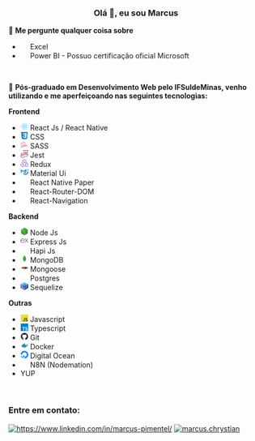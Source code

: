 <h3 align="center">Olá 👋, eu sou Marcus</h3>


💬 **Me pergunte qualquer coisa sobre**
- <img src="https://upload.wikimedia.org/wikipedia/commons/thumb/3/34/Microsoft_Office_Excel_%282019%E2%80%93present%29.svg/100px-Microsoft_Office_Excel_%282019%E2%80%93present%29.svg.png" width="15" height="15"/> Excel
- <img src="https://upload.wikimedia.org/wikipedia/commons/thumb/c/c9/Power_bi_logo_black.svg/1200px-Power_bi_logo_black.svg.png" width="15" height="15"/> Power BI - Possuo certificação oficial Microsoft
<br>


🌱 **Pós-graduado em Desenvolvimento Web pelo IFSuldeMinas, venho utilizando e me aperfeiçoando nas seguintes tecnologias:**

**Frontend**
- <img src="https://raw.githubusercontent.com/devicons/devicon/55609aa5bd817ff167afce0d965585c92040787a/icons/react/react-original.svg" width="15" height="15"/> React Js / React Native
- <img src="https://raw.githubusercontent.com/devicons/devicon/55609aa5bd817ff167afce0d965585c92040787a/icons/css3/css3-original.svg" width="15" height="15"/> CSS
- <img src="https://raw.githubusercontent.com/devicons/devicon/55609aa5bd817ff167afce0d965585c92040787a/icons/sass/sass-original.svg" width="15" height="15"/> SASS
- <img src="https://raw.githubusercontent.com/devicons/devicon/55609aa5bd817ff167afce0d965585c92040787a/icons/jest/jest-plain.svg" width="15" height="15"/> Jest
- <img src="https://raw.githubusercontent.com/devicons/devicon/55609aa5bd817ff167afce0d965585c92040787a/icons/redux/redux-original.svg" width="15" height="15"/> Redux
- <img src="https://raw.githubusercontent.com/devicons/devicon/55609aa5bd817ff167afce0d965585c92040787a/icons/materialui/materialui-original.svg" width="15" height="15"/> Material Ui
- <img src="https://play-lh.googleusercontent.com/qE5usAL3g-iQtY20QtD3zQpOunMZxWciox78iwKSDwKi_6dX6fUK6iU1--xeaUwuhw" width="15" height="15"/> React Native Paper
- <img src="https://res.cloudinary.com/practicaldev/image/fetch/s---xCsVK0j--/c_imagga_scale,f_auto,fl_progressive,h_1080,q_auto,w_1080/https://reacttraining.com/images/blog/reach-react-router-future.png" width="15" height="15"/> React-Router-DOM
- <img src="https://reactnavigation.org/img/spiro.svg" width="15" height="15"/> React-Navigation

**Backend**
- <img src="https://raw.githubusercontent.com/devicons/devicon/55609aa5bd817ff167afce0d965585c92040787a/icons/nodejs/nodejs-original.svg" width="15" height="15"/> Node Js
- <img src="https://raw.githubusercontent.com/devicons/devicon/55609aa5bd817ff167afce0d965585c92040787a/icons/express/express-original.svg" width="15" height="15"/> Express Js
- <img src="https://raw.githubusercontent.com/hapijs/assets/master/images/hapi.png" width="15" height="15"/> Hapi Js
- <img src="https://raw.githubusercontent.com/devicons/devicon/55609aa5bd817ff167afce0d965585c92040787a/icons/mongodb/mongodb-original.svg" width="15" height="15"/> MongoDB
- <img src="https://raw.githubusercontent.com/github/explore/80688e429a7d4ef2fca1e82350fe8e3517d3494d/topics/mongoose/mongoose.png" width="15" height="15"/> Mongoose
- <img src="https://user-images.githubusercontent.com/24623425/36042969-f87531d4-0d8a-11e8-9dee-e87ab8c6a9e3.png" width="15" height="15"/> Postgres
- <img src="https://raw.githubusercontent.com/sequelize/sequelize/e632284c67d9c1eefd42714805354b9153932e9b/logo.svg" width="15" height="15"/> Sequelize

**Outras**
- <img src="https://raw.githubusercontent.com/devicons/devicon/55609aa5bd817ff167afce0d965585c92040787a/icons/javascript/javascript-original.svg" width="15" height="15"/> Javascript
- <img src="https://raw.githubusercontent.com/devicons/devicon/55609aa5bd817ff167afce0d965585c92040787a/icons/typescript/typescript-original.svg" width="15" height="15"/> Typescript
- <img src="https://raw.githubusercontent.com/devicons/devicon/55609aa5bd817ff167afce0d965585c92040787a/icons/github/github-original.svg" width="15" height="15"/> Git
- <img src="https://raw.githubusercontent.com/devicons/devicon/55609aa5bd817ff167afce0d965585c92040787a/icons/docker/docker-original.svg" width="15" height="15"/> Docker
- <img src="https://raw.githubusercontent.com/devicons/devicon/55609aa5bd817ff167afce0d965585c92040787a/icons/digitalocean/digitalocean-original.svg" width="15" height="15"/> Digital Ocean
- <img src="https://cf.appdrag.com/dashboard-openvm-clo-b2d42c/uploads/N8N-2WQW-MeQB.png" width="15" height="15"/> N8N (Nodemation)
- YUP
<br>
<h3 align="left">Entre em contato:</h3>
<p align="left">
<a href="https://linkedin.com/in/https://www.linkedin.com/in/marcus-pimentel/" target="blank"><img align="center" src="https://raw.githubusercontent.com/rahuldkjain/github-profile-readme-generator/master/src/images/icons/Social/linked-in-alt.svg" alt="https://www.linkedin.com/in/marcus-pimentel/" height="30" width="40" /></a>
<a href="https://instagram.com/marcus.chrystian" target="blank"><img align="center" src="https://raw.githubusercontent.com/rahuldkjain/github-profile-readme-generator/master/src/images/icons/Social/instagram.svg" alt="marcus.chrystian" height="30" width="40" /></a>
</p>
